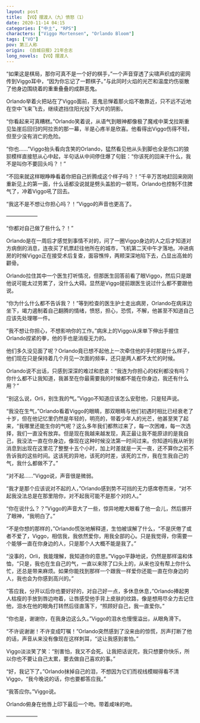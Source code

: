```yaml
---
layout: post
title: 【VO】摆渡人（九）愤怒（1）
date: 2020-11-14 04:15
categories: ["中土", "RPS"]
characters: ["Viggo Mortensen", "Orlando Bloom"]
tags: ["VO"]
pov: 第三人称
origin: 《白城日报》21年合志
long_novels: 【VO】摆渡人
---
```


“如果这是棋局，那你可真不是一个好的棋手，”一个声音穿透了尖啸声织成的密网传到Viggo耳中，“因为你忘记了一颗棋子。”与此同时火焰的光芒和温度灼伤驱散了他身边围绕着的重重叠叠的成群恶鬼。

Orlando举着火把站在了Viggo面前，恶鬼忌惮着那火焰不敢靠近，只不远不近地在空中飞来飞去，继续遮挡住阳光投下大片的阴影。

“你看起来可真糟糕。”Orlando笑着说，从语气到眼神都像极了魔戒中莱戈拉斯重见坠崖后回归的阿拉贡的那一幕，半是心疼半是欣喜。他看得出Viggo伤得不轻，但至少没有消亡的危险。

“你也……”Viggo抬头看向含笑的Orlando，猛然看见他从头到脚也全是伤口的狼狈模样直接怒从心中起，半句话从中间停住爆了句脏：“你该死的回来干什么，我不是叫你不要回头吗？！”

“不回来就这样眼睁睁看着你把自己折腾成这个样子吗？！”千辛万苦地赶回来刚刚重新见上的第一面，什么话都没说就是劈头盖脸的一顿骂，Orlando也控制不住脾气了，冲着Viggo吼了回去。

“我这不是不想让你担心吗？！”Viggo的声音也更高了。

——————

“你都对自己做了些什么？！”

Orlando是在一周后才感觉到事情不对的，问了一圈Viggo身边的人之后才知道对方病倒的消息，连夜买了机票赶往他所在的城市，飞机第二天中午才落地。冲进病房的时候Viggo正在接受术后复查，面容憔悴，两颊深深地陷下去，凸显出高耸的颧骨。

Orlando拉住其中一个医生打听情况，但那医生回答前看了眼Viggo，然后只是跟他说可能太过劳累了，没什么大碍。显然是Viggo提前跟医生说过什么都不要跟他说。

“你为什么什么都不告诉我？！”等到检查的医生护士走出病房，Orlando在病床边坐下，竭力遏制着自己翻腾的情绪，愤怒，担心，恐慌，不解，他甚至不知道自己应该先处理哪一件。

“我不想让你担心，不想影响你的工作。”病床上的Viggo从床单下伸出手握住Orlando捏紧的拳，他的手也是消瘦无力的。

他们多久没见面了呢？Orlando竟已想不起他上一次牵住他的手时那是什么样子，他们现在只是保持着几个月见一次面的频率，还只是两人都不太忙的时候。

Orlando说不出话，只感到深深的难过和悲哀：“我连为你担心的权利都没有吗？你什么都不让我知道，我甚至在你最需要我的时候都不能在你身边，我还有什么用？”

“别这么说，Orli，别生我的气。”Viggo不知道应该怎么安慰他，只是轻声说。

“我没在生气，”Orlando看着Viggo的眼睛，那双眼睛与他们初遇时相比已经衰老了十岁，但在他记忆里仍然是年轻的，明亮的，带着少年人的光芒，他甚至笑了起来，“我哪里还能生你的气呢？这么多年我们都熬过来了，每一次困难，每一次选择，我们一直没有放弃。但是现在我越来越发现，真正最让我不能原谅的是我自己，我没法一直在你身边，像现在这种时候没法第一时间过来。你知道吗我从听到消息到出现在这里花了整整十五个小时，加上时差就是一天一夜，还不算你之前不告诉我的这些时间。这该死的异地，该死的时差，该死的工作，我在生我自己的气，我什么都做不了。”

“对不起……”Viggo说，声音很是微弱。

“我才是那个应该说对不起的人，”Orlando感到势不可挡的无力感席卷而来，“对不起我没法总是在那里陪你，对不起我可能不是那个对的人。”

“你在说什么？？”Viggo的声音大了一些，惊异地瞪大眼看了他一会儿，然后挪开了眼神，“我明白了。”

“不是你想的那样的，”Orlando慌张地解释道，生怕被误解了什么，“不是厌倦了或者不爱了，Viggo，相信我，我依然爱你，用我全部的心。只是我觉得，你需要一个能够一直在你身边的人，只是那个人大概不能是我了。”

“没事的，Orli，我能理解，我知道你的意思。”Viggo平静地说，仍然是那样温和体恤，“只是，我也在生自己的气，一直以来除了口头上的，从来也没有帮上你什么忙，还总是带来麻烦。如果你能找到那样一个跟我一样爱你还能一直在你身边的人，我也会为你感到高兴的。”

“答应我，分开以后你也要好好的，对自己好一点，多休息休息，”Orlando捧起男人枯瘦的手放到唇边吻着，让唇感受他手背上皮肤的纹路，像是想用尽全力去记住他，泪水在他的眼角打转然后径直落下，“照顾好自己，我一直爱你。”

“你也是，谢谢你，在我身边这么久。”Viggo的泪水也慢慢溢出，从眼角滑下。

“不许说谢谢！不许变成叮嘱！”Orlando突然感到了没来由的惊慌，厉声打断了他的话，声音从来没有像现在这样刺耳，“这让我感到害怕。”

Viggo淡淡笑了笑：“别害怕，我又不会死。让我把话说完，我只想要你快乐，所以你也不要让自己太累，要去做自己喜欢的事。”

“好，我记下了。”Orlando抹掉自己的泪，不想因为它们而视线模糊得看不清Viggo，“我今晚说的话，你也要都答应我。”

“我答应你。”Viggo说。

Orlando俯身在他唇上印下最后一个吻。带着咸味的吻。

——————
